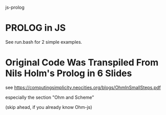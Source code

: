 js-prolog

# PROLOG in JS

See run.bash for 2 simple examples.

# Original Code Was Transpiled From Nils Holm's Prolog in 6 Slides

see https://computingsimplicity.neocities.org/blogs/OhmInSmallSteps.pdf

especially the section "Ohm and Scheme"

(skip ahead, if you already know Ohm-js)
